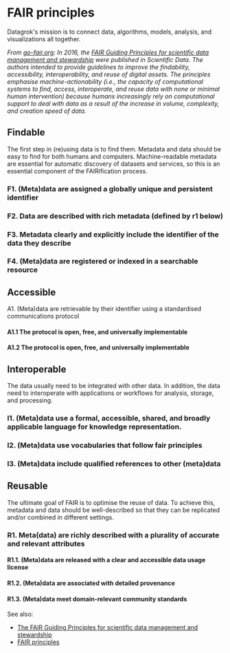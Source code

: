 <!-- TITLE: FAIR Principles -->

# FAIR principles

Datagrok's mission is to connect data, algorithms, models, analysis, and visualizations all together.

_From [go-fair.org](https://www.go-fair.org/fair-principles/): In 2016, the 
[FAIR Guiding Principles for scientific data management and stewardship](https://www.nature.com/articles/sdata201618)
were published in Scientific Data. The authors intended to provide guidelines to improve the findability, 
accessibility, interoperability, and reuse of digital assets. The principles emphasise machine-actionability 
(i.e., the capacity of computational systems to find, access, interoperate, and reuse data with none or 
minimal human intervention) because humans increasingly rely on computational support to deal with data as 
a result of the increase in volume, complexity, and creation speed of data._

## Findable

The first step in (re)using data is to find them. Metadata and data should be easy to find for both humans 
and computers. Machine-readable metadata are essential for automatic discovery of datasets and services, 
so this is an essential component of the FAIRification process.

### F1. (Meta)data are assigned a globally unique and persistent identifier

### F2. Data are described with rich metadata (defined by r1 below)

### F3. Metadata clearly and explicitly include the identifier of the data they describe

### F4. (Meta)data are registered or indexed in a searchable resource

## Accessible

A1. (Meta)data are retrievable by their identifier using a standardised communications protocol

#### A1.1 The protocol is open, free, and universally implementable

#### A1.2 The protocol is open, free, and universally implementable

## Interoperable

The data usually need to be integrated with other data. In addition, the data need to interoperate with applications 
or workflows for analysis, storage, and processing.

### I1. (Meta)data use a formal, accessible, shared, and broadly applicable language for knowledge representation.

### I2. (Meta)data use vocabularies that follow fair principles

### I3. (Meta)data include qualified references to other (meta)data

## Reusable

The ultimate goal of FAIR is to optimise the reuse of data. To achieve this, metadata and data should be well-described 
so that they can be replicated and/or combined in different settings.

### R1. Meta(data) are richly described with a plurality of accurate and relevant attributes

#### R1.1. (Meta)data are released with a clear and accessible data usage license

#### R1.2. (Meta)data are associated with detailed provenance

#### R1.3. (Meta)data meet domain-relevant community standards

See also:
* [The FAIR Guiding Principles for scientific data management and stewardship](https://www.nature.com/articles/sdata201618)
* [FAIR principles](https://www.go-fair.org/fair-principles/)
